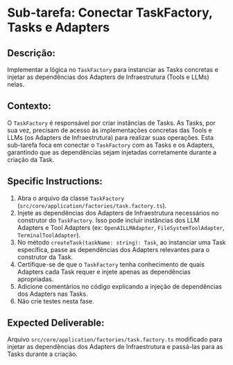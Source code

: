 # Sub-tarefa: Conectar TaskFactory, Tasks e Adapters

## Descrição:

Implementar a lógica no `TaskFactory` para instanciar as Tasks concretas e injetar as dependências dos Adapters de Infraestrutura (Tools e LLMs) nelas.

## Contexto:

O `TaskFactory` é responsável por criar instâncias de Tasks. As Tasks, por sua vez, precisam de acesso às implementações concretas das Tools e LLMs (os Adapters de Infraestrutura) para realizar suas operações. Esta sub-tarefa foca em conectar o `TaskFactory` com as Tasks e os Adapters, garantindo que as dependências sejam injetadas corretamente durante a criação da Task.

## Specific Instructions:

1. Abra o arquivo da classe `TaskFactory` (`src/core/application/factories/task.factory.ts`).
2. Injete as dependências dos Adapters de Infraestrutura necessários no construtor do `TaskFactory`. Isso pode incluir instâncias dos LLM Adapters e Tool Adapters (ex: `OpenAILLMAdapter`, `FileSystemToolAdapter`, `TerminalToolAdapter`).
3. No método `createTask(taskName: string): Task`, ao instanciar uma Task específica, passe as dependências dos Adapters relevantes para o construtor da Task.
4. Certifique-se de que o `TaskFactory` tenha conhecimento de quais Adapters cada Task requer e injete apenas as dependências apropriadas.
5. Adicione comentários no código explicando a injeção de dependências dos Adapters nas Tasks.
6. Não crie testes nesta fase.

## Expected Deliverable:

Arquivo `src/core/application/factories/task.factory.ts` modificado para injetar as dependências dos Adapters de Infraestrutura e passá-las para as Tasks durante a criação.